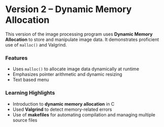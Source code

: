 # Version 2 – Dynamic Memory Allocation
This version of the image processing program uses **Dynamic Memory Allocation** to store and manipulate image data. It demonstrates proficient use of `malloc()` and Valgrind.

### Features
- Uses `malloc()` to allocate image data dynamically at runtime
- Emphasizes pointer arithmetic and dynamic resizing
- Text based menu

### Learning Highlights
- Introduction to **dynamic memory allocation** in C
- Used **Valgrind** to detect memory-related errors
- Use of **makefiles** for automating compilation and managing multiple source files
